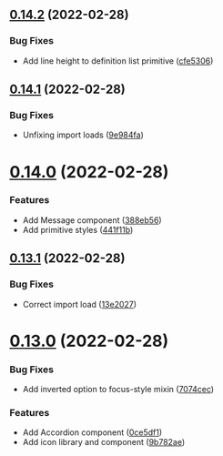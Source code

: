 ## [0.14.2](https://github.com/jacecotton/tcds/compare/v0.14.1...v0.14.2) (2022-02-28)


### Bug Fixes

* Add line height to definition list primitive ([cfe5306](https://github.com/jacecotton/tcds/commit/cfe53067ca41db7fd10ab325210e474c8f693db7))



## [0.14.1](https://github.com/jacecotton/tcds/compare/v0.14.0...v0.14.1) (2022-02-28)


### Bug Fixes

* Unfixing import loads ([9e984fa](https://github.com/jacecotton/tcds/commit/9e984fadedecfb26a936aa20bc8dc7d7887119e0))



# [0.14.0](https://github.com/jacecotton/tcds/compare/v0.13.1...v0.14.0) (2022-02-28)


### Features

* Add Message component ([388eb56](https://github.com/jacecotton/tcds/commit/388eb56828d91a2641334e5b70f9b962ddb16753))
* Add primitive styles ([441f11b](https://github.com/jacecotton/tcds/commit/441f11bf40bf3c5e1460d1d22cdcaa9133716075))



## [0.13.1](https://github.com/jacecotton/tcds/compare/v0.13.0...v0.13.1) (2022-02-28)


### Bug Fixes

* Correct import load ([13e2027](https://github.com/jacecotton/tcds/commit/13e2027a70bbcf18151b4fe6672e126e9da18581))



# [0.13.0](https://github.com/jacecotton/tcds/compare/v0.12.0...v0.13.0) (2022-02-28)


### Bug Fixes

* Add inverted option to focus-style mixin ([7074cec](https://github.com/jacecotton/tcds/commit/7074cec3a6d734312bc099d731de5cdc576a7040))


### Features

* Add Accordion component ([0ce5df1](https://github.com/jacecotton/tcds/commit/0ce5df1a388f8f6016a41de506d0874e8748fb76))
* Add icon library and component ([9b782ae](https://github.com/jacecotton/tcds/commit/9b782ae66d8951828c4b773be80e4f81374d06fd))




